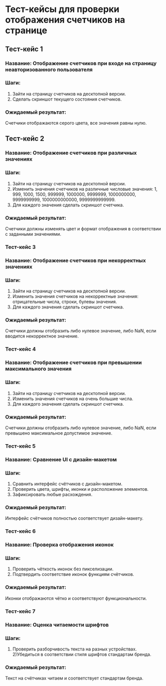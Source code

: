 # Тест-кейсы для проверки отображения счетчиков на странице
## Тест-кейс 1
### Название: Отображение счетчиков при входе на страницу неавторизованного пользователя

### Шаги:
1) Зайти на страницу счетчиков на десктопной версии.
2) Сделать скриншот текущего состояния счетчиков.

### Ожидаемый результат: 
Счетчики отображаются серого цвета, все значения равны нулю.

## Тест-кейс 2
### Название: Отображение счетчиков при различных значениях

### Шаги:
1) Зайти на страницу счетчиков на десктопной версии.
2) Изменить значения счетчиков на различные числовые значения: 1, 999, 1000, 1500, 999999, 1000000, 9999999, 1000000000, 9999999999, 1000000000000, 9999999999999.
3) Для каждого значения сделать скриншот счетчика.

### Ожидаемый результат: 
Счетчики должны изменять цвет и формат отображения в соответствии с заданными значениями.

### Тест-кейс 3
### Название: Отображение счетчиков при некорректных значениях

### Шаги:
1) Зайти на страницу счетчиков на десктопной версии.
2) Изменить значения счетчиков на некорректные значения: отрицательные числа, строки, булевы значения.
3) Для каждого значения сделать скриншот счетчика.

### Ожидаемый результат: 
Счетчики должны отобразить либо нулевое значение, либо NaN, если вводится некорректное значение.

### Тест-кейс 4
### Название: Отображение счетчиков при превышении максимального значения

### Шаги:
1) Зайти на страницу счетчиков на десктопной версии.
2) Изменить значения счетчиков на очень большие числа.
3) Для каждого значения сделать скриншот счетчика.

### Ожидаемый результат: 
Счетчики должны отобразить либо нулевое значение, либо NaN, если превышено максимальное допустимое значение.

### Тест-кейс 5
### Название: Сравнение UI с дизайн-макетом

### Шаги:
1) Сравнить интерфейс счётчиков с дизайн-макетом.
2) Проверить цвета, шрифты, иконки и расположение элементов.
3) Зафиксировать любые расхождения.

### Ожидаемый результат: 
Интерфейс счётчиков полностью соответствует дизайн-макету.

### Тест-кейс 6
### Название: Проверка отображения иконок

### Шаги:
1) Проверить чёткость иконок без пикселизации.
2) Подтвердить соответствие иконок функциям счётчиков.

### Ожидаемый результат: 
Иконки отображаются чётко и соответствуют функциональности.

### Тест-кейс 7
### Название: Оценка читаемости шрифтов

### Шаги:
1) Проверить разборчивость текста на разных устройствах.
2)Убедиться в соответствии стиля шрифтов стандартам бренда.

### Ожидаемый результат: 
Текст на счётчиках читаем и соответствует стандартам бренда.
